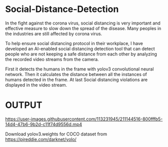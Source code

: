 # Social-Distance-Detection


In the fight against the corona virus, social distancing is very important and effective measure to slow down the spread of the disease. Many peoples in the industries are still affected by corona virus.

To help ensure social distancing protocol in their workplace, I have developed an AI-enabled social distancing detection tool that can detect people who are not keeping a safe distance from each other by analyzing the recorded video streams from the camera.


First it detects the humans in the frame with yolov3 convolutional neural network.
Then it calculates the distance between all the instances of humans detected in the frame.
At last Social distancing violations are displayed in the video stream.

# OUTPUT
https://user-images.githubusercontent.com/113231945/211144516-800fffb5-14d4-47b6-9b2d-c11f74d9556d.mp4

Download yolov3.weights for COCO dataset from https://pjreddie.com/darknet/yolo/



